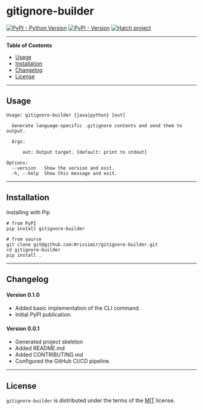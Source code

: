 # gitignore-builder

[![PyPI - Python Version](https://img.shields.io/pypi/pyversions/gitignore-builder.svg)](https://pypi.org/project/gitignore-builder)
[![PyPI - Version](https://img.shields.io/pypi/v/gitignore-builder.svg)](https://pypi.org/project/gitignore-builder)
[![Hatch project](https://img.shields.io/badge/%F0%9F%A5%9A-Hatch-4051b5.svg)](https://github.com/pypa/hatch)

-----

**Table of Contents**

- [Usage](#usage)
- [Installation](#installation)
- [Changelog](#changelog)
- [License](#license)

-----

## Usage

```console
Usage: gitignore-builder {java|python} [out]

  Generate language-specific .gitignore contents and send them to output.

  Args:

      out: Output target. [default: print to stdout]

Options:
  --version   Show the version and exit.
  -h, --help  Show this message and exit.
```

-----

## Installation

Installing with Pip

```shell
# from PyPI 
pip install gitignore-builder

# from source
git clone git@github.com:Hrissimir/gitignore-builder.git
cd gitignore-builder
pip install .
```

-----

## Changelog

#### Version 0.1.0

- Added basic implementation of the CLI command.
- Initial PyPI publication.

#### Version 0.0.1

- Generated project skeleton
- Added README.md
- Added CONTRIBUTING.md
- Configured the GitHub CI/CD pipeline.

-----

## License

`gitignore-builder` is distributed under the terms of the [MIT](https://spdx.org/licenses/MIT.html) license.

